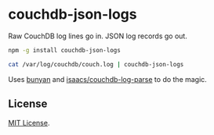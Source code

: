 # couchdb-json-logs

Raw CouchDB log lines go in. JSON log records go out.

```bash
npm -g install couchdb-json-logs

cat /var/log/couchdb/couch.log | couchdb-json-logs
```

Uses [bunyan](https://github.com/trentm/node-bunyan) and [isaacs/couchdb-log-parse](https://github.com/isaacs/couchdb-log-parse) to do the magic.

## License 

[MIT License](LICENSE).
